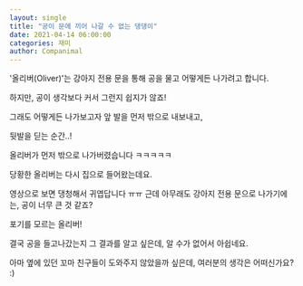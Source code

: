 ```yaml
---
layout: single
title: "공이 문에 끼어 나갈 수 없는 댕댕이"
date: 2021-04-14 06:00:00
categories: 재미
author: Companimal
---
```


'올리버(Oliver)'는 강아지 전용 문을 통해 공을 물고 어떻게든 나가려고 합니다.

하지만, 공이 생각보다 커서 그런지 쉽지가 않죠!

그래도 어떻게든 나가보고자 앞 발을 먼저 밖으로 내보내고,

뒷발을 딛는 순간..!

올리버가 먼저 밖으로 나가버렸습니다 ㅋㅋㅋㅋㅋ

당황한 올리버는 다시 집으로 들어왔는데요.

영상으로 보면 댕청해서 귀엽답니다 ㅠㅠ 근데 아무래도 강아지 전용 문으로 나가기에는, 공이 너무 큰 것 같죠?

포기를 모르는 올리버!

결국 공을 들고나갔는지 그 결과를 알고 싶은데, 알 수가 없어서 아쉽네요.

아마 옆에 있던 꼬마 친구들이 도와주지 않았을까 싶은데, 여러분의 생각은 어떠신가요? :)
